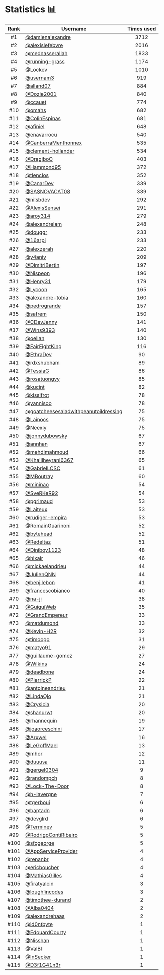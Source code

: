 # Statistics 📊

|Rank|Username|Times used|
:--------:|--------|:--------:|
|#1|[@damienalexandre](https://github.com/damienalexandre)|3712|
|#2|[@alexislefebvre](https://github.com/alexislefebvre)|2016|
|#3|[@mednasserallah](https://github.com/mednasserallah)|1833|
|#4|[@running-grass](https://github.com/running-grass)|1174|
|#5|[@Lockev](https://github.com/Lockev)|1010|
|#6|[@usernam3](https://github.com/usernam3)|919|
|#7|[@alland07](https://github.com/alland07)|884|
|#8|[@Dozie2001](https://github.com/Dozie2001)|840|
|#9|[@ccauet](https://github.com/ccauet)|774|
|#10|[@omahs](https://github.com/omahs)|682|
|#11|[@ColinEspinas](https://github.com/ColinEspinas)|681|
|#12|[@afiniel](https://github.com/afiniel)|648|
|#13|[@enavarrocu](https://github.com/enavarrocu)|540|
|#14|[@CanberraMenthonnex](https://github.com/CanberraMenthonnex)|535|
|#15|[@clement-hollander](https://github.com/clement-hollander)|534|
|#16|[@DragiboO](https://github.com/DragiboO)|403|
|#17|[@Hammond95](https://github.com/Hammond95)|372|
|#18|[@tlenclos](https://github.com/tlenclos)|352|
|#19|[@CanarDev](https://github.com/CanarDev)|339|
|#20|[@SASNOVACAT08](https://github.com/SASNOVACAT08)|339|
|#21|[@nilsbdev](https://github.com/nilsbdev)|292|
|#22|[@AlexisSensei](https://github.com/AlexisSensei)|291|
|#23|[@aroy314](https://github.com/aroy314)|279|
|#24|[@alexandrelam](https://github.com/alexandrelam)|248|
|#25|[@douggr](https://github.com/douggr)|233|
|#26|[@16arpi](https://github.com/16arpi)|233|
|#27|[@alexzerah](https://github.com/alexzerah)|220|
|#28|[@y4aniv](https://github.com/y4aniv)|209|
|#29|[@DimitriBertin](https://github.com/DimitriBertin)|197|
|#30|[@Nispeon](https://github.com/Nispeon)|196|
|#31|[@Henry31](https://github.com/Henry31)|179|
|#32|[@Lycoon](https://github.com/Lycoon)|165|
|#33|[@alexandre-tobia](https://github.com/alexandre-tobia)|160|
|#34|[@pedrogrande](https://github.com/pedrogrande)|157|
|#35|[@safrem](https://github.com/safrem)|150|
|#36|[@CDevJenny](https://github.com/CDevJenny)|141|
|#37|[@Wins9393](https://github.com/Wins9393)|140|
|#38|[@oellan](https://github.com/oellan)|130|
|#39|[@FairFightKing](https://github.com/FairFightKing)|116|
|#40|[@EthraDev](https://github.com/EthraDev)|90|
|#41|[@rdxshubham](https://github.com/rdxshubham)|89|
|#42|[@TessiaG](https://github.com/TessiaG)|86|
|#43|[@rosatuongvy](https://github.com/rosatuongvy)|85|
|#44|[@kucint](https://github.com/kucint)|82|
|#45|[@kissifrot](https://github.com/kissifrot)|78|
|#46|[@yannisoo](https://github.com/yannisoo)|78|
|#47|[@goatcheesesaladwithpeanutoildressing](https://github.com/goatcheesesaladwithpeanutoildressing)|75|
|#48|[@Lainocs](https://github.com/Lainocs)|75|
|#49|[@Neexly](https://github.com/Neexly)|75|
|#50|[@jonnydubowsky](https://github.com/jonnydubowsky)|67|
|#51|[@annhan](https://github.com/annhan)|67|
|#52|[@mehdimahmoud](https://github.com/mehdimahmoud)|66|
|#53|[@Khalilheyrani6367](https://github.com/Khalilheyrani6367)|65|
|#54|[@GabrielLCSC](https://github.com/GabrielLCSC)|61|
|#55|[@MBoutray](https://github.com/MBoutray)|60|
|#56|[@mininao](https://github.com/mininao)|54|
|#57|[@SveRKeR92](https://github.com/SveRKeR92)|54|
|#58|[@pgrimaud](https://github.com/pgrimaud)|53|
|#59|[@Laiteux](https://github.com/Laiteux)|53|
|#60|[@rudiger-empira](https://github.com/rudiger-empira)|53|
|#61|[@RomainGuarinoni](https://github.com/RomainGuarinoni)|52|
|#62|[@bytehead](https://github.com/bytehead)|52|
|#63|[@Redeltaz](https://github.com/Redeltaz)|51|
|#64|[@Diniboy1123](https://github.com/Diniboy1123)|48|
|#65|[@hixair](https://github.com/hixair)|46|
|#66|[@mickaelandrieu](https://github.com/mickaelandrieu)|44|
|#67|[@JulienQNN](https://github.com/JulienQNN)|44|
|#68|[@benjilebon](https://github.com/benjilebon)|41|
|#69|[@francescobianco](https://github.com/francescobianco)|40|
|#70|[@na-ji](https://github.com/na-ji)|38|
|#71|[@GuiguiWeb](https://github.com/GuiguiWeb)|35|
|#72|[@GrandEmpereur](https://github.com/GrandEmpereur)|33|
|#73|[@matdumond](https://github.com/matdumond)|33|
|#74|[@Kevin-H2R](https://github.com/Kevin-H2R)|32|
|#75|[@timoogo](https://github.com/timoogo)|31|
|#76|[@matyo91](https://github.com/matyo91)|29|
|#77|[@guillaume-gomez](https://github.com/guillaume-gomez)|27|
|#78|[@Wilkins](https://github.com/Wilkins)|24|
|#79|[@deadbone](https://github.com/deadbone)|24|
|#80|[@PierrickP](https://github.com/PierrickP)|22|
|#81|[@antoineandrieu](https://github.com/antoineandrieu)|21|
|#82|[@LindaOjo](https://github.com/LindaOjo)|21|
|#83|[@Crysicia](https://github.com/Crysicia)|20|
|#84|[@shanurwt](https://github.com/shanurwt)|20|
|#85|[@rhannequin](https://github.com/rhannequin)|19|
|#86|[@joaorceschini](https://github.com/joaorceschini)|17|
|#87|[@Arxwel](https://github.com/Arxwel)|16|
|#88|[@LeGoffMael](https://github.com/LeGoffMael)|13|
|#89|[@mhor](https://github.com/mhor)|12|
|#90|[@duuusa](https://github.com/duuusa)|11|
|#91|[@gergel0304](https://github.com/gergel0304)|9|
|#92|[@randompch](https://github.com/randompch)|8|
|#93|[@Lock-The-Door](https://github.com/Lock-The-Door)|8|
|#94|[@h-lavergne](https://github.com/h-lavergne)|7|
|#95|[@tgerboui](https://github.com/tgerboui)|6|
|#96|[@baptadn](https://github.com/baptadn)|6|
|#97|[@devglrd](https://github.com/devglrd)|6|
|#98|[@Terminev](https://github.com/Terminev)|5|
|#99|[@RodrigoContiRibeiro](https://github.com/RodrigoContiRibeiro)|5|
|#100|[@sfcgeorge](https://github.com/sfcgeorge)|5|
|#101|[@AppServiceProvider](https://github.com/AppServiceProvider)|4|
|#102|[@renanbr](https://github.com/renanbr)|4|
|#103|[@ericboucher](https://github.com/ericboucher)|4|
|#104|[@MathiasGilles](https://github.com/MathiasGilles)|4|
|#105|[@firatyalcin](https://github.com/firatyalcin)|3|
|#106|[@loughlincodes](https://github.com/loughlincodes)|3|
|#107|[@timothee-durand](https://github.com/timothee-durand)|2|
|#108|[@Alba0404](https://github.com/Alba0404)|2|
|#109|[@alexandrehaas](https://github.com/alexandrehaas)|2|
|#110|[@id0ntbyte](https://github.com/id0ntbyte)|1|
|#111|[@EdouardCourty](https://github.com/EdouardCourty)|1|
|#112|[@Nisshan](https://github.com/Nisshan)|1|
|#113|[@ValBl](https://github.com/ValBl)|1|
|#114|[@InSecker](https://github.com/InSecker)|1|
|#115|[@D3f1G41n3r](https://github.com/D3f1G41n3r)|1|
